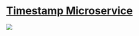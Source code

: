 
# [Timestamp Microservice](https://www.freecodecamp.org/learn/apis-and-microservices/apis-and-microservices-projects/timestamp-microservice)

![](https://img.shields.io/badge/by-Alejandro.Fuentes-informational?style=flat&logoColor=white&color=cdcdcd)
